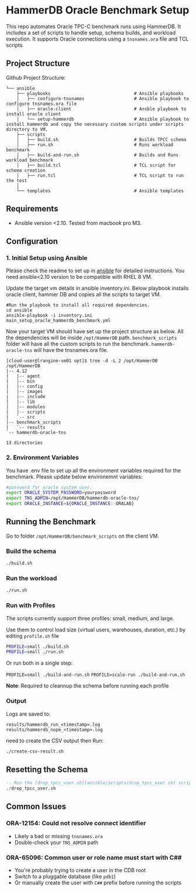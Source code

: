 # HammerDB Oracle Benchmark Setup

This repo automates Oracle TPC-C benchmark runs using HammerDB. It includes a set of scripts to handle setup, schema builds, and workload execution. It supports Oracle connections using a `tnsnames.ora` file and TCL scripts.

## Project Structure

Github Project Structure:
```
└── ansible
    ├── playbooks                                # Ansible playbooks
    │   ├── configure-tnsnames                   # Ansible playbook to configure tnsnames.ora file 
    │   ├── oracle-client                        # Ansble playbook to install oracle client
    │   └── setup-hammerdb                       # Ansible playbook to install hammerdb and copy the necessary custom scripts under scripts directory to VM.  
    ├── scripts
    │   ├── build.sh                             # Builds TPCC schema
    │   ├── run.sh                               # Runs workload benchmark
    │   ├── build-and-run.sh                     # Builds and Runs workload benchmark
    │   ├── build.tcl                            # TCL script for schema creation
    │   ├── run.tcl                              # TCL script to run the test
    │
    └── templates                                # Ansible templates
```

## Requirements

* Ansible version <2.10. Tested from macbook pro M3.

## Configuration

### 1. Initial Setup using Ansible
Please check the readme to set up in [ansible](ansible) for detailed instructions. You need ansible<2.10 version to be compatible with RHEL 8 VM.

Update the target vm details in ansible inventory.ini. Below playbook installs oracle client, hammer DB and copies all the scripts to target VM.

```shell
#Run the playbook to install all required dependencies.
cd ansible
ansible-playbook -i inventory.ini main_setup_oracle_hammerdb_benchmark.yml
```

Now your target VM should have set up the project structure as below. All the dependencies will be inside `/opt/HammerDB` path. `benchmark_scripts` folder will have all the custom scripts to run the benchmark.
`hammerdb-oracle-tns` will have the tnsnames.ora file.

```shell
[cloud-user@lrangine-vm01 opt]$ tree -d -L 2 /opt/HammerDB
/opt/HammerDB
|-- 4.12
|   |-- agent
|   |-- bin
|   |-- config
|   |-- images
|   |-- include
|   |-- lib
|   |-- modules
|   |-- scripts
|   `-- src
|-- benchmark_scripts
|   `-- results
`-- hammerdb-oracle-tns

13 directories
```

### 2. Environment Variables

You have .env file to set up all the environment variables required for the benchmark.
Please update below environemnt variables:

```bash
#password for oracle system user.
export ORACLE_SYSTEM_PASSWORD=yourpassword
export TNS_ADMIN=/opt/HammerDB/hammerdb-oracle-tns/
export ORACLE_INSTANCE=${ORACLE_INSTANCE:-ORALAB}
```

## Running the Benchmark
Go to folder `/opt/HammerDB/benchmark_scripts` on the client VM.
### Build the schema
```bash
./build.sh
```

### Run the workload
```bash
./run.sh
```

### Run with Profiles

The scripts currently support three profiles: small, medium, and large.

Use them to control load size (virtual users, warehouses, duration, etc.) by editing `profile.sh` file

```bash
PROFILE=small ./build.sh
PROFILE=small ./run.sh
```
Or run both in a single step:

```PROFILE=small ./build-and-run.sh```
```PROFILE=scale-run ./build-and-run.sh```

**Note**: Required to cleannup the schema before running each profile


### Output

Logs are saved to:
```
results/hammerdb_run_<timestamp>.log
results/hammerdb_nopm_<timestamp>.log
```

need to create the CSV output then Run:
```bash
./create-csv-result.sh
```

## Resetting the Schema

```sql
-- Run the [drop_tpcc_user.sh](ansible/scripts/drop_tpcc_user.sh) script on target client VM. Usually it will be under `/opt/HammerDB/benchmark_scripts`. This script drops the tpcc schema/user.
./drop_tpcc_user.sh
```

## Common Issues

### ORA-12154: Could not resolve connect identifier
- Likely a bad or missing `tnsnames.ora`
- Double-check your `TNS_ADMIN` path

### ORA-65096: Common user or role name must start with C##
- You're probably trying to create a user in the CDB root
- Switch to a pluggable database (like `pdb1`)
- Or manually create the user with `C##` prefix before running the scripts


